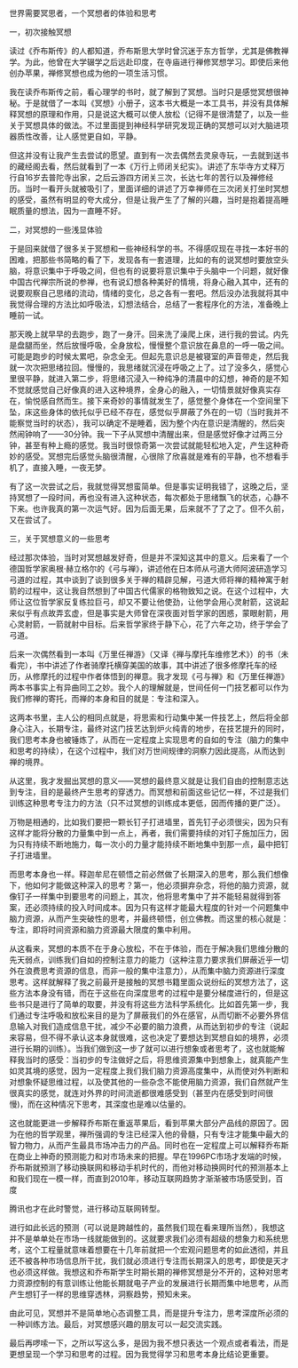 世界需要冥思者，一个冥想者的体验和思考

 

一，初次接触冥想

 

读过《乔布斯传》的人都知道，乔布斯思大学时曾沉迷于东方哲学，尤其是佛教禅学。为此，他曾在大学辍学之后远赴印度，在寺庙进行禅修冥想学习。即使后来他创办苹果，禅修冥想也成为他的一项生活习惯。

 

我在读乔布斯传之前，看心理学的书时，就了解到了冥想。当时只是感觉冥想很神秘。于是就借了一本叫《冥想》小册子，这本书大概是一本工具书，并没有具体解释冥想的原理和作用，只是说这大概可以使人放松（记得不是很清楚了，以及一些关于冥想具体的做法。不过里面提到神经科学研究发现正确的冥想可以对大脑进项器质性改善，让人感觉更自如，平静。

但这并没有让我产生去尝试的愿望。直到有一次去偶然去灵泉寺玩，一去就到送书的藏经阁去看，然后就看到了一本《万行上师闭关纪实》。讲述了东华寺方丈释万行自16岁去普陀寺出家，之后云游四方闭关三次，长达七年的苦行以及禅修经历。当时一看开头就被吸引了，里面详细的讲述了万幸禅师在三次闭关打坐时冥想的感受，虽然有明显的夸大成分，但是让我产生了了解的兴趣，当时是抱着提高睡眠质量的想法，因为一直睡不好。

 

二，对冥想的一些浅显体验

 

于是回来就借了很多关于冥想和一些神经科学的书。不得感叹现在寻找一本好书的困难，把那些书简略的看了下，发现各有一套道理，比如的有的说冥想时要放空头脑，将意识集中于呼吸之间，但也有的说要将意识集中于头脑中一个问题，就好像中国古代禅宗所说的参禅，也有说幻想各种美好的情境，将身心融入其中，还有的说要观察自己思绪的流动，情绪的变化，总之各有一套吧。然后没办法我就将其中我觉得合理的方法比如呼吸法，幻想法结合，总结了一套程序化的方法，准备晚上睡前一试。

 

那天晚上就早早的去跑步，跑了一身汗。回来洗了澡爬上床，进行我的尝试。内先是盘腿而坐，然后放慢呼吸，全身放松，慢慢整个意识放在鼻息的一呼一吸之间。可能是跑步的时候太累吧，杂念全无。但起先意识总是被寝室的声音带走，然后我就一次次把思绪拉回。慢慢的，我思绪就沉浸在呼吸之上了。过了没多久，感觉心里很平静，就进入第二步，将思绪沉浸入一种纯净的清晨中的幻想，神奇的是不知不觉就感觉自己好像真的进入这种境界，全身心的融入，一切情景就好像真实存在，愉悦感自然而生。接下来奇妙的事情就发生了，感觉整个身体在一个空间里下坠，床这些身体的依托似乎已经不存在，感觉似乎屏蔽了外在的一切（当时我并不能察觉当时的状态），我可以确定不是睡着，因为整个内在意识是清醒的，然后突然闹钟响了——30分钟。我一下子从冥想中清醒出来，但是感觉好像才过两三分钟，甚至有种上瘾的感觉。我当时很惊奇第一次尝试就能轻松地入定，产生这种奇妙的感受。冥想完后感觉头脑很清醒，心很除了欣喜就是难有的平静，也不想看手机了，直接入睡，一夜无梦。

有了这一次尝试之后，我就觉得冥想蛮简单。但是事实证明我错了，这晚之后，坚持冥想了一段时间，再也没有进入这种状态，每次都处于思绪飘飞的状态，心静不下来。也许我真的第一次运气好。因为后面无果，后来就不了了之了。但不久前，又在尝试了。

 

三，关于冥想意义的一些思考

 

经过那次体验，当时对冥想越发好奇，但是并不深知这其中的意义。后来看了一个德国哲学家奥根·赫立格尔的《弓与禅》，讲述他在日本师从弓道大师阿波研造学习弓道的过程，其中谈到了谈到很多关于禅的精辟见解，弓道大师将禅的精神寓于射箭的过程中，这让我自然想到了中国古代儒家的格物致知之说。在这个过程中，大师让这位哲学家反复练拉巨弓，却又不要让他使劲，让他学会用心灵射箭，这说起来似乎有点故弄玄虚，但是事实是大师曾在深夜面对哲学家的困惑，蒙眼射箭，用心灵射箭，一箭就射中目标。后来哲学家终于静下心，花了六年之功，终于学会了弓道。

 

后来一次偶然看到一本叫《万里任禅游》（又译《禅与摩托车维修艺术》）的书（未看完），书中讲述了作者骑摩托横穿美国的故事，其中讲述了很多修摩托车的经历，从修摩托的过程中作者体悟到的禅意。我才发现《弓与禅》和《万里任禅游》两本书事实上有异曲同工之妙。我个人的理解就是，世间任何一门技艺都可以作为我们修禅的寄托，而禅的本身和目的就是：专注和深入。

 

这两本书里，主人公的相同点就是，将思索和行动集中某一件技艺上，然后将全部身心注入，长期专注，最终对这门技艺达到炉火纯青的地步，在技艺提升的同时，我们思考本身也被锤炼了，从而在一定程度上实现思考的自如的专注（脑力的集中和思考的持续），在这个过程中，我们对万世间规律的洞察力因此提高，从而达到禅的境界。

从这里，我才发掘出冥想的意义——冥想的最终意义就是让我们自由的控制意志达到专注，目的是最终产生思考的穿透力。而冥想和前面这些记忆一样，不过是我们训练这种思考专注力的方法（只不过冥想的训练成本更低，因而传播的更广泛）。

 

万物是相通的，比如我们要把一颗长钉子打进墙里，首先钉子必须很尖，因为只有这样才能将分散的力量集中到一点上，再者，我们需要持续的对钉子施加压力，因为只有持续不断地施力，每一次小的力量才能持续不断地集中到那一点，最中把钉子打进墙里。

 

而思考本身也一样。释迦牟尼在顿悟之前必然做了长期深入的思考，那么我们想像下，他如何才能做这种深入的思考？第一，他必须摒弃杂念，将他的脑力资源，就像钉子一样集中到要思考的问题上，其次，他将思考集中了并不能轻易就得到答案，还必须持续的投入时间成本。因为只有这样才能最大程度的针对一个问题集中脑力资源，从而产生突破性的思考，并最终顿悟，创立佛教。而这里的核心就是：专注，即将时间资源和脑力资源最大限度的集中利用。

 

从这看来，冥想的本质不在于身心放松，不在于体验，而在于解决我们思维分散的先天弱点，训练我们自如的控制注意力的能力（这种注意力要求我们屏蔽近乎一切外在浪费思考资源的信息，而非一般的集中注意力），从而集中脑力资源进行深度思考。这样就解释了我之前最开是接触的冥想书籍里面众说纷纭的冥想方法了，这些方法本身没有错，而在于这些在向深度思考的过程中是要分梯度进行的，但是这些书只是进行了简单的取要，并没有将这些方法科学系统化。比如首先第一步，我们通过专注呼吸和放松来目的是为了屏蔽我们的外在感官，从而切断不必要外界信息输入对我们造成信息干扰，减少不必要的脑力浪费，从而达到初步的专注（说起来容易，但不得不承认这本身就很难，这也决定了要想达到冥想自如的境界，必须进行长期的训练）。当我们做到这一步了就可以进行想象或者思考了，这也就能解释我当时的感受：当初步的专注做好之后，将思维资源集中到想象上，就真能产生如灵其境的感觉，因为一定程度上我们我们脑力资源高度集中，从而使对外判断和对想象怀疑思维过程，以及使其他的一些杂念不能使用脑力资源，我们自然就产生很真实的感觉，就连对外界的时间流逝都很难感受到（甚至内在感受到时间很慢)，而在这种情况下思考，其深度也是难以估量的。

这也就能更进一步解释乔布斯在重返苹果后，看到苹果大部分产品线的原因了。因为在他的哲学观里，禅所强调的专注已经深入他的骨髓，只有专注才能集中最大的智力物力，从而产生最具市场冲击力的产品。同时也在一定程度上可以解释乔布斯在商业上神奇的预测能力和对市场未来的把握。早在1996PC市场才发端的时候，乔布斯就预测了移动换联网和移动手机时代的，而他对移动换网时代的预测基本上和我们现在一模一样，而直到2010年，移动互联网趋势才渐渐被市场感受到，百度

 

腾讯也才在此时警觉，进行移动互联网转型。

 

进行如此长远的预测（可以说是跨越性的，虽然我们现在看来理所当然），我想这并不是单单处在市场一线就能做到的。这就要求我们必须有超级的想象力和系统思考，这个工程量就意味着想要在十几年前就把一个宏观问题思考的如此透彻，并且还不被各种市场信息所干扰，我们就必须进行专注而长期深入的思考，即使是天才也必须这样做。我想这和乔布斯学生时期长期的禅修冥想是分不开的，这种对思考力资源控制的有意训练让他能长期就电子产业的发展进行长期而集中地思考，从而产生想钉子一样的思维穿透林，洞察趋势，预知未来。

 

由此可见，冥想并不是简单地心态调整工具，而是提升专注力，思考深度所必须的一种训练方法。最后，对冥想感兴趣的朋友可以一起交流实践。

 

最后再啰嗦一下，之所以写这么多，是因为我不想只表达一个观点或者看法，而是更想呈现一个学习和思考的过程。因为我觉得学习和思考本身比结论更重要。